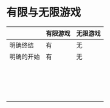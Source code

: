 # 有限与无限游戏

|            | 有限游戏 | 无限游戏 |
| ---------- | -------- | -------- |
| 明确终结   | 有       | 无       |
| 明确的开始 | 有       | 无       |
|            |          |          |
|            |          |          |
|            |          |          |
|            |          |          |
|            |          |          |
|            |          |          |
|            |          |          |
|            |          |          |
|            |          |          |
|            |          |          |
|            |          |          |
|            |          |          |
|            |          |          |
|            |          |          |
|            |          |          |
|            |          |          |
|            |          |          |

